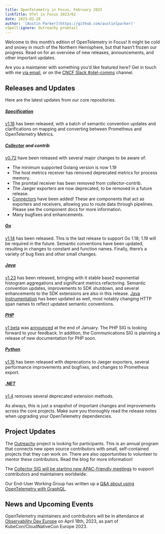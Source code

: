 ```yaml
---
title: OpenTelemetry in Focus, February 2023
linkTitle: OTel in Focus 2023/02
date: 2023-02-28
author: '[Austin Parker](https://github.com/austinlparker)'
cSpell:ignore: Outreachy promtail
---
```


Welcome to this month’s edition of OpenTelemetry in Focus! It might be cold and
snowy in much of the Northern Hemisphere, but that hasn’t frozen our progress.
Read on for an overview of new releases, announcements, and other important
updates.

Are you a maintainer with something you’d like featured here? Get in touch with
me [via email](mailto:austin@lightstep.com), or on the
[CNCF Slack #otel-comms](https://cloud-native.slack.com/archives/C02UN96HZH6)
channel.

## Releases and Updates

Here are the latest updates from our core repositories.

<!-- markdownlint-disable heading-increment -->

##### [Specification](/docs/specs/otel/)

[v1.18](https://github.com/open-telemetry/opentelemetry-specification/releases/tag/v1.18.0)
has been released, with a batch of semantic convention updates and
clarifications on mapping and converting between Prometheus and OpenTelemetry
Metrics.

##### [Collector](/docs/collector/) and contrib

[v0.72](https://github.com/open-telemetry/opentelemetry-collector-contrib/releases)
have been released with several major changes to be aware of:

- The minimum supported Golang version is now 1.19
- The host metrics receiver has removed deprecated metrics for process memory.
- The promtail receiver has been removed from collector-contrib.
- The Jaeger exporters are now deprecated, to be removed in a future release.
- [Connectors](https://github.com/open-telemetry/opentelemetry-collector/blob/main/connector/README.md)
  have been added! These are components that act as exporters and receivers,
  allowing you to route data through pipelines. Please see the component docs
  for more information.
- Many bugfixes and enhancements.

##### [Go](/docs/languages/go/)

[v1.14](https://github.com/open-telemetry/opentelemetry-go/releases/tag/v1.14.0)
has been released. This is the last release to support Go 1.18; 1.19 will be
required in the future. Semantic conventions have been updated, resulting in
changes to constant and function names. Finally, there’s a variety of bug fixes
and other small changes.

##### [Java](/docs/languages/java/)

[v1.23](https://github.com/open-telemetry/opentelemetry-java/releases/tag/v1.23.0)
has been released, bringing with it stable base2 exponential histogram
aggregations and significant metrics refactoring. Semantic convention updates,
improvements to SDK shutdown, and several enhancements to the SDK extensions are
also in this release.
[Java Instrumentation](https://github.com/open-telemetry/opentelemetry-java-instrumentation/releases/tag/v1.23.0)
has been updated as well, most notably changing HTTP span names to reflect
updated semantic conventions.

##### [PHP](/docs/languages/php/)

[v1 beta](https://github.com/open-telemetry/opentelemetry-php/releases/tag/1.0.0beta1)
was [announced](/blog/2023/php-beta-release/) at the end of January. The PHP SIG
is looking forward to your feedback. In addition, the Communications SIG is
planning a release of new documentation for PHP soon.

##### [Python](/docs/languages/python/)

[v1.16](https://github.com/open-telemetry/opentelemetry-python/releases/tag/v1.16.0)
has been released with deprecations to Jaeger exporters, several performance
improvements and bugfixes, and changes to Prometheus export.

##### [.NET](/docs/languages/dotnet/)

[v1.4](https://github.com/open-telemetry/opentelemetry-dotnet/releases/tag/core-1.4.0)
removes several deprecated extension methods.

As always, this is just a snapshot of important changes and improvements across
the core projects. Make sure you thoroughly read the release notes when
upgrading your OpenTelemetry dependencies.

## Project Updates

The [Outreachy](/blog/2023/outreachy-may-cohort/) project is looking for
participants. This is an annual program that connects new open source
contributors with small, self-contained projects that they can work on. There
are also opportunities to volunteer to mentor these contributors. Read the blog
for more information!

The
[Collector SIG will be starting new APAC-friendly meetings](/blog/2023/new-apac-meetings/)
to support contributors and maintainers worldwide.

Our End-User Working Group has written up a
[Q&A about using OpenTelemetry with GraphQL](/blog/2023/end-user-q-and-a-01/).

## News and Upcoming Events

OpenTelemetry maintainers and contributors will be in attendance at
[Observability Day Europe](https://events.linuxfoundation.org/kubecon-cloudnativecon-europe/co-located-events/observability-day/)
on April 18th, 2023, as part of KubeCon/CloudNativeCon Europe 2023.
